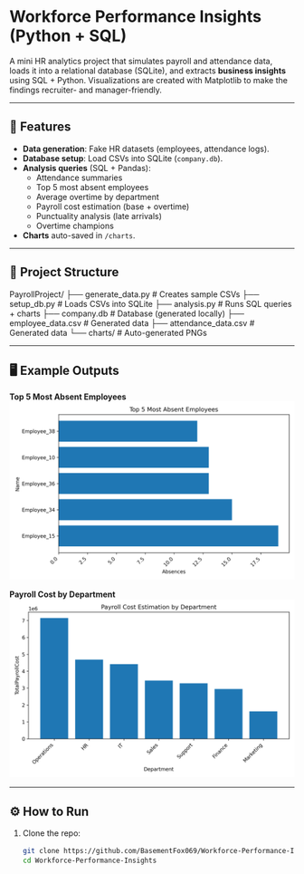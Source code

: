 # Workforce Performance Insights (Python + SQL)

A mini HR analytics project that simulates payroll and attendance data, loads it into a relational database (SQLite), and extracts **business insights** using SQL + Python. Visualizations are created with Matplotlib to make the findings recruiter- and manager-friendly.

---

## 🚀 Features
- **Data generation**: Fake HR datasets (employees, attendance logs).
- **Database setup**: Load CSVs into SQLite (`company.db`).
- **Analysis queries** (SQL + Pandas):
  - Attendance summaries
  - Top 5 most absent employees
  - Average overtime by department
  - Payroll cost estimation (base + overtime)
  - Punctuality analysis (late arrivals)
  - Overtime champions
- **Charts** auto-saved in `/charts`.

---

## 📂 Project Structure
PayrollProject/
├── generate_data.py # Creates sample CSVs
├── setup_db.py # Loads CSVs into SQLite
├── analysis.py # Runs SQL queries + charts
├── company.db # Database (generated locally)
├── employee_data.csv # Generated data
├── attendance_data.csv # Generated data
└── charts/ # Auto-generated PNGs

---

## 🖥️ Example Outputs
**Top 5 Most Absent Employees**  
![absent chart](charts/Top_5_Most_Absent_Employees.png)

**Payroll Cost by Department**  
![payroll chart](charts/Payroll_Cost_Estimation_by_Department.png)

---

## ⚙️ How to Run
1. Clone the repo:
   ```bash
   git clone https://github.com/BasementFox069/Workforce-Performance-Insights.git
   cd Workforce-Performance-Insights
